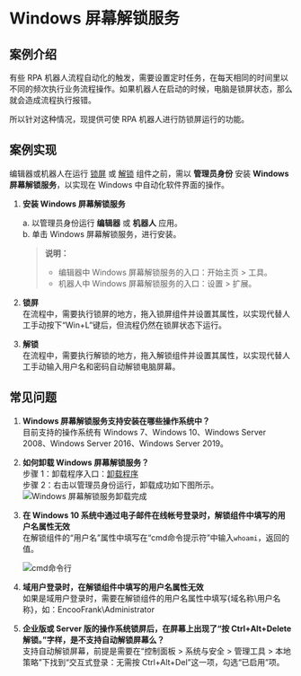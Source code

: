 
# Windows 屏幕解锁服务

## 案例介绍

有些 RPA 机器人流程自动化的触发，需要设置定时任务，在每天相同的时间里以不同的频次执行业务流程操作。如果机器人在启动的时候，电脑是锁屏状态，那么就会造成流程执行报错。

所以针对这种情况，现提供可使 RPA 机器人进行防锁屏运行的功能。

## 案例实现

编辑器或机器人在运行 [锁屏](../../Activities/System/Screen/WindowsLockActivity.md) 或 [解锁](../../Activities/System/Screen/WindowsUnlockActivity.md) 组件之前，需以 **管理员身份** 安装 **Windows 屏幕解锁服务**，以实现在 Windows 中自动化软件界面的操作。

1. **安装 Windows 屏幕解锁服务** </br>
  
   a. 以管理员身份运行 **编辑器** 或 **机器人** 应用。</br>
   b. 单击 Windows 屏幕解锁服务，进行安装。</br>
   > **说明：**
   >
   >- 编辑器中 Windows 屏幕解锁服务的入口：开始主页 > 工具。
   >- 机器人中 Windows 屏幕解锁服务的入口：设置 > 扩展。

2. **锁屏** </br>
在流程中，需要执行锁屏的地方，拖入锁屏组件并设置其属性，以实现代替人工手动按下“Win+L”键后，但流程仍然在锁屏状态下运行。

3. **解锁** </br>
在流程中，需要执行解锁的地方，拖入解锁组件并设置其属性，以实现代替人工手动输入用户名和密码自动解锁电脑屏幕。

## 常见问题

1. **Windows 屏幕解锁服务支持安装在哪些操作系统中？** </br>
   目前支持的操作系统有 Windows 7、Windows 10、Windows Server 2008、Windows Server 2016、Windows Server 2019。
2. **如何卸载 Windows 屏幕解锁服务？** </br>
   步骤 1：卸载程序入口：[卸载程序](https://docimages.blob.core.chinacloudapi.cn/images/Studio/Extensions/EncooCredentialProviderUnInstall.bat) </br>
   步骤 2：右击以管理员身份运行，卸载成功如下图所示。</br>
   ![Windows 屏幕解锁服务卸载完成](https://docimages.blob.core.chinacloudapi.cn/images/Studio/Extensions/uninstall20201202.png) </br>

3. **在 Windows 10 系统中通过电子邮件在线帐号登录时，解锁组件中填写的用户名属性无效** </br>
   在解锁组件的“用户名”属性中填写在“cmd命令提示符”中输入`whoami`，返回的值。

   ![cmd命令行](https://docimages.blob.core.chinacloudapi.cn/images/Studio/windows1020210916.png)

4. **域用户登录时，在解锁组件中填写的用户名属性无效** </br>
   如果是域用户登录时，需要在解锁组件的用户名属性中填写{域名称\用户名称}，如：EncooFrank\Administrator

5. **企业版或 Server 版的操作系统锁屏后，在屏幕上出现了“按 Ctrl+Alt+Delete 解锁。”字样，是不支持自动解锁屏幕么？** </br>
    支持自动解锁屏幕，前提是需要在“控制面板 > 系统与安全 > 管理工具 > 本地策略”下找到“交互式登录：无需按 Ctrl+Alt+Del”这一项，勾选“已启用”项。
